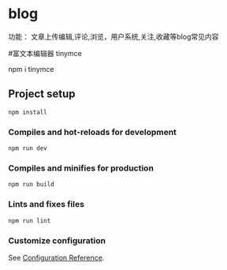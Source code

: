 # blog


功能：
文章上传编辑,评论,浏览，用户系统,关注,收藏等blog常见内容

#富文本编辑器 tinymce 

npm i tinymce

## Project setup
```
npm install
```

### Compiles and hot-reloads for development
```
npm run dev
```

### Compiles and minifies for production
```
npm run build
```

### Lints and fixes files
```
npm run lint
```

### Customize configuration
See [Configuration Reference](https://cli.vuejs.org/config/).



